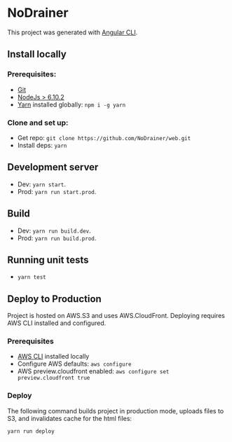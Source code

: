 # NoDrainer

This project was generated with [Angular CLI](https://github.com/angular/angular-cli).

## Install locally

### Prerequisites:
* [Git](https://git-scm.com/downloads)
* [NodeJs > 6.10.2](https://nodejs.org/en/download/)
* [Yarn](https://yarnpkg.com/) installed globally: `npm i -g yarn`

### Clone and set up:
* Get repo: `git clone https://github.com/NoDrainer/web.git`
* Install deps: `yarn`

## Development server

* Dev: `yarn start`.
* Prod: `yarn run start.prod`.

## Build

* Dev: `yarn run build.dev`.
* Prod: `yarn run build.prod`.

## Running unit tests

* `yarn test`

## Deploy to Production

Project is hosted on AWS.S3 and uses AWS.CloudFront. Deploying requires AWS CLI installed and configured.

### Prerequisites

* [AWS CLI](http://docs.aws.amazon.com/cli/latest/userguide/installing.html) installed locally
* Configure AWS defaults: `aws configure`
* AWS preview.cloudfront enabled: `aws configure set preview.cloudfront true`

### Deploy

The following command builds project in production mode, uploads files to S3, and invalidates cache for the html files:

```shell
yarn run deploy
```

